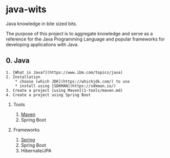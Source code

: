 # java-wits
Java knowledge in bite sized bits.

The purpose of this project is to aggregate knowledge and serve as a reference for the Java Programming Language and popular frameworks for developing applications with Java.

## 0. Java
    1. [What is Java?](https://www.ibm.com/topics/java)
    2. Installation
        * choose [which JDK](https://whichjdk.com/) to use
        * install using [SDKMAN](https://sdkman.io/)
    3. Create a project [using Maven](1-tools/maven.md)
    4. Create a project using Spring Boot

1. Tools
    1. [Maven](1-tools/maven.md)
    2. Spring Boot

2. Frameworks
    1. [Spring](https://spring.io/)
    2. Spring Boot
    3. Hibernate/JPA
